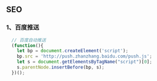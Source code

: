 ## SEO

### 1、百度推送
```javascript
  // 百度自动推送
  (function(){
    let bp = document.createElement('script');
    bp.src = 'http://push.zhanzhang.baidu.com/push.js';
    let s = document.getElementsByTagName("script")[0];
    s.parentNode.insertBefore(bp, s);
  })();
```

<Vssue title="Vssue Demo" />